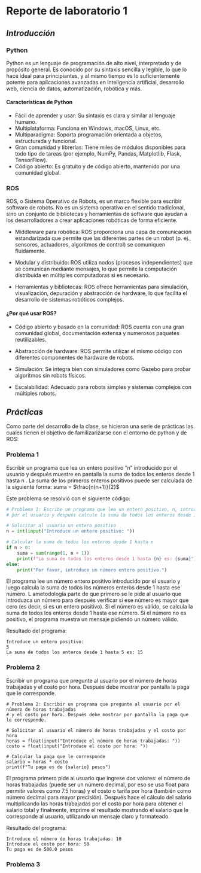 # Reporte de laboratorio 1
## *Introducción*

### Python
Python es un lenguaje de programación de alto nivel, interpretado y de propósito general. Es conocido por su sintaxis sencilla y legible, lo que lo hace ideal para principiantes, y al mismo tiempo es lo suficientemente potente para aplicaciones avanzadas en inteligencia artificial, desarrollo web, ciencia de datos, automatización, robótica y más.

#### Características de Python

* Fácil de aprender y usar: Su sintaxis es clara y similar al lenguaje humano.
* Multiplataforma: Funciona en Windows, macOS, Linux, etc.
* Multiparadigma: Soporta programación orientada a objetos, estructurada y funcional.
* Gran comunidad y librerías: Tiene miles de módulos disponibles para todo tipo de tareas (por ejemplo, NumPy, Pandas, Matplotlib, Flask, TensorFlow).
* Código abierto: Es gratuito y de código abierto, mantenido por una comunidad global.

### ROS
ROS, o Sistema Operativo de Robots, es un marco flexible para escribir software de robots. No es un sistema operativo en el sentido tradicional, sino un conjunto de bibliotecas y herramientas de software que ayudan a los desarrolladores a crear aplicaciones robóticas de forma eficiente.

* Middleware para robótica: ROS proporciona una capa de comunicación estandarizada que permite que las diferentes partes de un robot (p. ej., sensores, actuadores, algoritmos de control) se comuniquen fluidamente.

* Modular y distribuido: ROS utiliza nodos (procesos independientes) que se comunican mediante mensajes, lo que permite la computación distribuida en múltiples computadoras si es necesario.

* Herramientas y bibliotecas: ROS ofrece herramientas para simulación, visualización, depuración y abstracción de hardware, lo que facilita el desarrollo de sistemas robóticos complejos.

#### ¿Por qué usar ROS?
* Código abierto y basado en la comunidad: ROS cuenta con una gran comunidad global, documentación extensa y numerosos paquetes reutilizables.

* Abstracción de hardware: ROS permite utilizar el mismo código con diferentes componentes de hardware de robots.

* Simulación: Se integra bien con simuladores como Gazebo para probar algoritmos sin robots físicos.

* Escalabilidad: Adecuado para robots simples y sistemas complejos con múltiples robots.

## *Prácticas*
Como parte del desarrollo de la clase, se hicieron  una serie de prácticas las cuales tienen el objetivo de familizarizarse con el entorno de python y de ROS:

### Problema 1
Escribir un programa que lea un entero positivo “n” introducido por el usuario y después muestre en pantalla la suma de todos los enteros desde 1 hasta n . La suma de los primeros enteros positivos puede ser calculada de la siguiente forma:
suma = $\frac{n(n+1)}{2}$

Este problema se resolvió con el siguiente código: 

```python
# Problema 1: Escribe un programa que lea un entero positivo, n, introducido 
# por el usuario y después calcule la suma de todos los enteros desde 1 hasta n.

# Solicitar al usuario un entero positivo
n = int(input("Introduce un entero positivo: "))

# Calcular la suma de todos los enteros desde 1 hasta n
if n > 0:
    suma = sum(range(1, n + 1))
    print(f"La suma de todos los enteros desde 1 hasta {n} es: {suma}")
else:
    print("Por favor, introduce un número entero positivo.")
```

El programa lee un número entero positivo introducido por el usuario y luego calcula la suma de todos los números enteros desde 1 hasta ese número. L ametodología parte de que primero se le pide al usuario que introduzca un número para después verificar si ese número es mayor que cero (es decir, si es un entero positivo). Si el número es válido, se calcula la suma de todos los enteros desde 1 hasta ese número. Si el número no es positivo, el programa muestra un mensaje pidiendo un número válido.

Resultado del programa: 
```
Introduce un entero positivo:
5
La suma de todos los enteros desde 1 hasta 5 es: 15
```

### Problema 2
Escribir un programa que pregunte al usuario por el número de horas trabajadas y el costo por hora. Después debe mostrar por pantalla la paga que le corresponde.

```
# Problema 2: Escribir un programa que pregunte al usuario por el número de horas trabajadas 
# y el costo por hora. Después debe mostrar por pantalla la paga que le corresponde.

# Solicitar al usuario el número de horas trabajadas y el costo por hora
horas = float(input("Introduce el número de horas trabajadas: "))
costo = float(input("Introduce el costo por hora: "))

# Calcular la paga que le corresponde
salario = horas * costo
print(f"Tu paga es de {salario} pesos")
```

El programa primero pide al usuario que ingrese dos valores: el número de horas trabajadas (puede ser un número decimal, por eso se usa float para permitir valores como 7.5 horas) y el costo o tarifa por hora (también como número decimal para mayor precisión). Después hace el cálculo del salario multiplicando las horas trabajadas por el costo por hora para obtener el salario total y finalmente, imprime el resultado mostrando el salario que le corresponde al usuario, utilizando un mensaje claro y formateado.

Resultado del programa: 
```
Introduce el número de horas trabajadas: 10
Introduce el costo por hora: 50
Tu paga es de 500.0 pesos
```

### Problema 3
